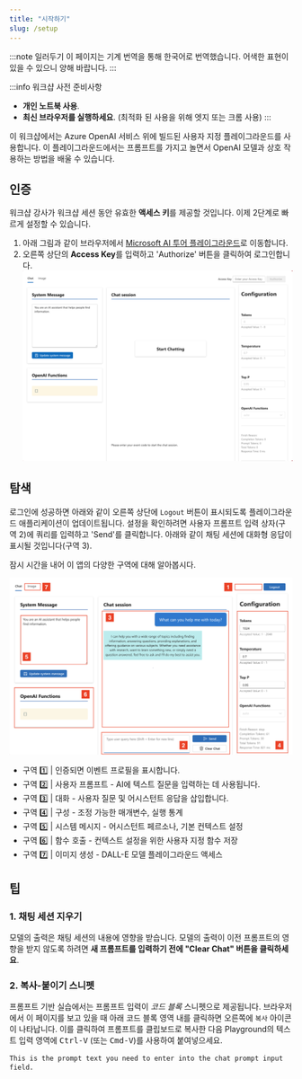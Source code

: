 ```yaml
---
title: "시작하기"
slug: /setup
---
```


<head>
  <body className="navigation-with-keyboard ko" />
</head>

:::note 일러두기
이 페이지는 기계 번역을 통해 한국어로 번역했습니다. 어색한 표현이 있을 수 있으니 양해 바랍니다.
:::

:::info 워크샵 사전 준비사항
- **개인 노트북 사용**. 
- **최신 브라우저를 실행하세요**. (최적화 된 사용을 위해 엣지 또는 크롬 사용)
:::

이 워크샵에서는 Azure OpenAI 서비스 위에 빌드된 사용자 지정 플레이그라운드를 사용합니다. 이 플레이그라운드에서는 프롬프트를 가지고 놀면서 OpenAI 모델과 상호 작용하는 방법을 배울 수 있습니다.

## 인증

워크샵 강사가 워크샵 세션 동안 유효한 **액세스 키**를 제공할 것입니다. 이제 2단계로 빠르게 설정할 수 있습니다.

 1. 아래 그림과 같이 브라우저에서 [Microsoft AI 투어 플레이그라운드](https://aka.ms/aitour/playground)로 이동합니다.
 2. 오른쪽 상단의 **Access Key**를 입력하고 'Authorize' 버튼을 클릭하여 로그인합니다.
    ![AI 투어 플레이그라운드](./images/aitour-playground-chat.png)

## 탐색

로그인에 성공하면 아래와 같이 오른쪽 상단에 `Logout` 버튼이 표시되도록 플레이그라운드 애플리케이션이 업데이트됩니다. 설정을 확인하려면 사용자 프롬프트 입력 상자(구역 2)에 쿼리를 입력하고 'Send'를 클릭합니다. 아래와 같이 채팅 세션에 대화형 응답이 표시될 것입니다(구역 3).

잠시 시간을 내어 이 앱의 다양한 구역에 대해 알아봅시다.

![플레이그라운드 구역](./images/aitour-playground-regions.png)

- 구역 1️⃣ | 인증되면 이벤트 프로필을 표시합니다.
- 구역 2️⃣ | 사용자 프롬프트 - AI에 텍스트 질문을 입력하는 데 사용됩니다.
- 구역 3️⃣ | 대화 - 사용자 질문 및 어시스턴트 응답을 삽입합니다.
- 구역 4️⃣ | 구성 - 조정 가능한 매개변수, 실행 통계
- 구역 5️⃣ | 시스템 메시지 - 어시스턴트 페르소나, 기본 컨텍스트 설정
- 구역 6️⃣ | 함수 호출 - 컨텍스트 설정을 위한 사용자 지정 함수 저장
- 구역 7️⃣ | 이미지 생성 - DALL-E 모델 플레이그라운드 액세스 

## 팁

### 1. 채팅 세션 지우기

모델의 출력은 채팅 세션의 내용에 영향을 받습니다. 모델의 출력이 이전 프롬프트의 영향을 받지 않도록 하려면 **새 프롬프트를 입력하기 전에 "Clear Chat" 버튼을 클릭하세요**.

### 2. 복사-붙이기 스니펫

프롬프트 기반 실습에서는 프롬프트 입력이 _코드 블록_ 스니펫으로 제공됩니다. 브라우저에서 이 페이지를 보고 있을 때 아래 코드 블록 영역 내를 클릭하면 오른쪽에 `복사` 아이콘이 나타납니다. 이를 클릭하여 프롬프트를 클립보드로 복사한 다음 Playground의 텍스트 입력 영역에 <kbd>Ctrl-V</kbd> (또는 <kbd>Cmd-V</kbd>)를 사용하여 붙여넣으세요.

```text
This is the prompt text you need to enter into the chat prompt input field.
```
